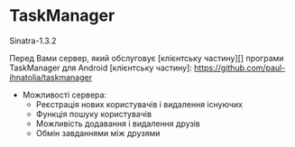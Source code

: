 # TaskManager

Sinatra-1.3.2

Перед Вами сервер, який обслуговує [клієнтську частину][] програми TaskManager для Android
[клієнтську частину]: https://github.com/paul-ihnatolia/taskmanager

*   Можливості сервера:
    *   Реєстрація нових користувачів і видалення існуючих
    *   Функція пошуку користувачів
    *   Можливість додавання і видалення друзів
    *   Обмін завданнями між друзями

